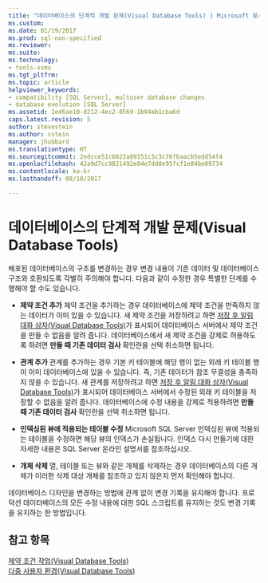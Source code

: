```yaml
---
title: "데이터베이스의 단계적 개발 문제(Visual Database Tools) | Microsoft 문서"
ms.custom: 
ms.date: 01/19/2017
ms.prod: sql-non-specified
ms.reviewer: 
ms.suite: 
ms.technology:
- tools-ssms
ms.tgt_pltfrm: 
ms.topic: article
helpviewer_keywords:
- compatibility [SQL Server], multuser database changes
- database evolution [SQL Server]
ms.assetid: 1ed6ae10-d212-4ec2-8569-1b94ab1cba6d
caps.latest.revision: 5
author: stevestein
ms.author: sstein
manager: jhubbard
ms.translationtype: HT
ms.sourcegitcommit: 2edcce51c6822a89151c3c3c76fbaacb5edd54f4
ms.openlocfilehash: 42a9d7cc9821492e84e7dd8e95fcf1e84be09734
ms.contentlocale: ko-kr
ms.lasthandoff: 08/18/2017

---
```

# <a name="issues-of-database-evolution-visual-database-tools"></a>데이터베이스의 단계적 개발 문제(Visual Database Tools)
배포된 데이터베이스의 구조를 변경하는 경우 변경 내용이 기존 데이터 및 데이터베이스 구조와 호환되도록 각별히 주의해야 합니다. 다음과 같이 수정한 경우 특별한 단계를 수행해야 할 수도 있습니다.  
  
-   **제약 조건 추가** 제약 조건을 추가하는 경우 데이터베이스에 제약 조건을 만족하지 않는 데이터가 이미 있을 수 있습니다. 새 제약 조건을 저장하려고 하면 [저장 후 알림 대화 상자&#40;Visual Database Tools&#41;](../../ssms/visual-db-tools/post-save-notifications-dialog-box-visual-database-tools.md)가 표시되어 데이터베이스 서버에서 제약 조건을 만들 수 없음을 알려 줍니다. 데이터베이스에서 새 제약 조건을 강제로 허용하도록 하려면 **만들 때 기존 데이터 검사** 확인란을 선택 취소하면 됩니다.  
  
-   **관계 추가** 관계를 추가하는 경우 기본 키 테이블에 해당 행이 없는 외래 키 테이블 행이 이미 데이터베이스에 있을 수 있습니다. 즉, 기존 데이터가 참조 무결성을 충족하지 않을 수 있습니다. 새 관계를 저장하려고 하면 [저장 후 알림 대화 상자&#40;Visual Database Tools&#41;](../../ssms/visual-db-tools/post-save-notifications-dialog-box-visual-database-tools.md)가 표시되어 데이터베이스 서버에서 수정된 외래 키 테이블을 저장할 수 없음을 알려 줍니다. 데이터베이스에 수정 내용을 강제로 적용하려면 **만들 때 기존 데이터 검사** 확인란을 선택 취소하면 됩니다.  
  
-   **인덱싱된 뷰에 적용되는 테이블 수정** Microsoft SQL Server 인덱싱된 뷰에 적용되는 테이블을 수정하면 해당 뷰의 인덱스가 손실됩니다. 인덱스 다시 만들기에 대한 자세한 내용은 SQL Server 온라인 설명서를 참조하십시오.  
  
-   **개체 삭제** 열, 테이블 또는 뷰와 같은 개체를 삭제하는 경우 데이터베이스의 다른 개체가 이러한 삭제 대상 개체를 참조하고 있지 않은지 먼저 확인해야 합니다.  
  
데이터베이스 디자인을 변경하는 방법에 관계 없이 변경 기록을 유지해야 합니다. 프로덕션 데이터베이스의 모든 수정 내용에 대한 SQL 스크립트를 유지하는 것도 변경 기록을 유지하는 한 방법입니다.  
  
## <a name="see-also"></a>참고 항목  
[제약 조건 작업(Visual Database Tools)](http://msdn.microsoft.com/en-us/637098af-2567-48f8-90f4-b41df059833e)  
[다중 사용자 환경&#40;Visual Database Tools&#41;](../../ssms/visual-db-tools/multiuser-environments-visual-database-tools.md)  
  


